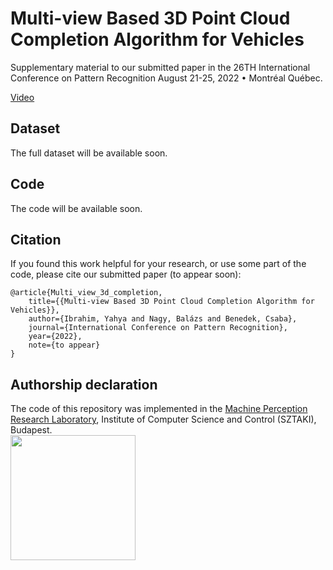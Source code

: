 # Multi-view Based 3D Point Cloud Completion Algorithm for Vehicles
Supplementary material to our submitted paper in the 26TH International Conference on Pattern Recognition August 21-25, 2022 • Montréal Québec. 

[Video](https://youtu.be/_g9bZVt9Wc8) 


## Dataset
The full dataset will be available soon.

## Code 

The code will be available soon.

## Citation
If you found this work helpful for your research, or use some part of the code, please cite our submitted paper (to appear soon):

```text
@article{Multi_view_3d_completion, 
	title={{Multi-view Based 3D Point Cloud Completion Algorithm for Vehicles}}, 
	author={Ibrahim, Yahya and Nagy, Balázs and Benedek, Csaba}, 
	journal={International Conference on Pattern Recognition}, 
	year={2022},
	note={to appear}
}
```




## Authorship declaration
The code of this repository was implemented in the [Machine Perception Research Laboratory](https://www.sztaki.hu/en/science/departments/mplab), Institute of Computer Science and Control (SZTAKI), Budapest.\
<img src="https://epicinnolabs.hu/wp-content/uploads/2019/10/sztaki_logo_2019_uj_kek.png" width="200">
